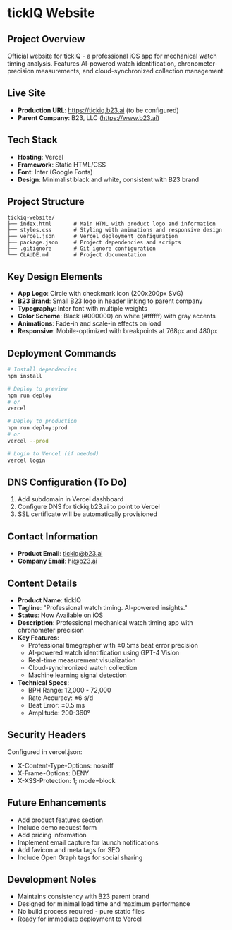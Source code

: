 # tickIQ Website

## Project Overview
Official website for tickIQ - a professional iOS app for mechanical watch timing analysis. Features AI-powered watch identification, chronometer-precision measurements, and cloud-synchronized collection management.

## Live Site
- **Production URL**: https://tickiq.b23.ai (to be configured)
- **Parent Company**: B23, LLC (https://www.b23.ai)

## Tech Stack
- **Hosting**: Vercel
- **Framework**: Static HTML/CSS
- **Font**: Inter (Google Fonts)
- **Design**: Minimalist black and white, consistent with B23 brand

## Project Structure
```
tickiq-website/
├── index.html       # Main HTML with product logo and information
├── styles.css       # Styling with animations and responsive design
├── vercel.json      # Vercel deployment configuration
├── package.json     # Project dependencies and scripts
├── .gitignore       # Git ignore configuration
└── CLAUDE.md        # Project documentation
```

## Key Design Elements
- **App Logo**: Circle with checkmark icon (200x200px SVG)
- **B23 Brand**: Small B23 logo in header linking to parent company
- **Typography**: Inter font with multiple weights
- **Color Scheme**: Black (#000000) on white (#ffffff) with gray accents
- **Animations**: Fade-in and scale-in effects on load
- **Responsive**: Mobile-optimized with breakpoints at 768px and 480px

## Deployment Commands
```bash
# Install dependencies
npm install

# Deploy to preview
npm run deploy
# or
vercel

# Deploy to production
npm run deploy:prod
# or
vercel --prod

# Login to Vercel (if needed)
vercel login
```

## DNS Configuration (To Do)
1. Add subdomain in Vercel dashboard
2. Configure DNS for tickiq.b23.ai to point to Vercel
3. SSL certificate will be automatically provisioned

## Contact Information
- **Product Email**: tickiq@b23.ai
- **Company Email**: hi@b23.ai

## Content Details
- **Product Name**: tickIQ
- **Tagline**: "Professional watch timing. AI-powered insights."
- **Status**: Now Available on iOS
- **Description**: Professional mechanical watch timing app with chronometer precision
- **Key Features**:
  - Professional timegrapher with ±0.5ms beat error precision
  - AI-powered watch identification using GPT-4 Vision
  - Real-time measurement visualization
  - Cloud-synchronized watch collection
  - Machine learning signal detection
- **Technical Specs**:
  - BPH Range: 12,000 - 72,000
  - Rate Accuracy: ±6 s/d
  - Beat Error: ±0.5 ms
  - Amplitude: 200-360°

## Security Headers
Configured in vercel.json:
- X-Content-Type-Options: nosniff
- X-Frame-Options: DENY
- X-XSS-Protection: 1; mode=block

## Future Enhancements
- Add product features section
- Include demo request form
- Add pricing information
- Implement email capture for launch notifications
- Add favicon and meta tags for SEO
- Include Open Graph tags for social sharing

## Development Notes
- Maintains consistency with B23 parent brand
- Designed for minimal load time and maximum performance
- No build process required - pure static files
- Ready for immediate deployment to Vercel